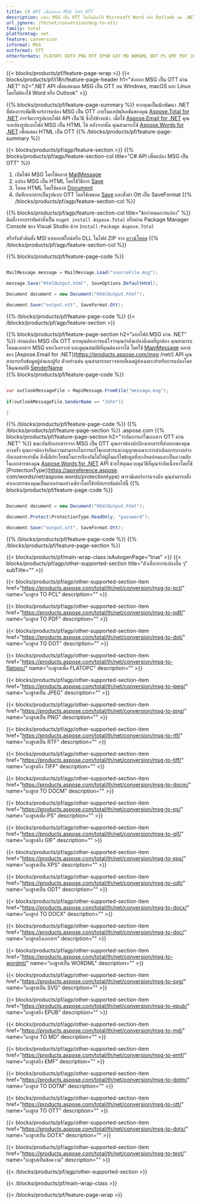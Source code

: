 ```yaml
---
title: C# API เพื่อส่งออก MSG ไปยัง OTT
description: แปลง MSG เป็น OTT โดยไม่ต้องใช้ Microsoft Word หรือ Outlook บน .NET
url_ignore: /th/net/conversion/msg-to-ott/
family: total
platformtag: net
feature: conversion
informat: MSG
outformat: OTT
otherformats: FLATOPC DOTX PNG RTF EPUB GIF MD WORDML ODT PS EMF PDF JPEG DOCM DOT DOCX SVG DOC PCL OTT DOTM TEXT XPS TIFF
---
```

{{< blocks/products/pf/feature-page-wrap >}}
{{< blocks/products/pf/i18n/feature-page-header h1="ส่งออก MSG เป็น OTT ผ่าน .NET" h2=".NET API เพื่อแสดงผล MSG เป็น OTT บน Windows, macOS และ Linux โดยไม่ต้องใช้ Word หรือ Outlook" >}}

{{% blocks/products/pf/feature-page-summary %}}
หากคุณเป็นนักพัฒนา .NET ที่ต้องการเพิ่มฟีเจอร์การแปลง MSG เป็น OTT ภายในแอปพลิเคชันของคุณ [Aspose.Total for .NET](https://products.aspose.com/total/net/) การจัดการรูปแบบไฟล์ API เป็นวิธี ซึ่งไปข้างหน้า. เมื่อใช้ [Aspose.Email for .NET](https://products.aspose.com/email/net/) คุณจะแปลงรูปแบบไฟล์ MSG เป็น HTML ได้ หลังจากนั้น คุณสามารถใช้ [Aspose.Words for .NET](https://products.aspose.com/words/net/) เพื่อแสดง HTML เป็น OTT
{{% /blocks/products/pf/feature-page-summary  %}}

{{< blocks/products/pf/agp/feature-section >}}
{{% blocks/products/pf/agp/feature-section-col title="C# API เพื่อแปลง MSG เป็น OTT" %}}
1. เปิดไฟล์ MSG โดยใช้คลาส [MailMessage](https://reference.aspose.com/msg/net/aspose.msg/mailmessage)
2. แปลง MSG เป็น HTML โดยใช้วิธีการ [Save](https://reference.aspose.com/msg/net/aspose.msg.mailmessage/save/methods/3)
3. โหลด HTML โดยใช้คลาส [Document](https://reference.aspose.com/words/net/aspose.words/document)
4. บันทึกเอกสารเป็นรูปแบบ OTT โดยใช้เมธอด [Save](https://reference.aspose.com/words/net/aspose.words.document/save/methods/4) และตั้งค่า Ott เป็น SaveFormat
{{% /blocks/products/pf/agp/feature-section-col %}}

{{% blocks/products/pf/agp/feature-section-col title="ข้อกำหนดการแปลง" %}}
ติดตั้งจากบรรทัดคำสั่งเป็น ```nuget install Aspose.Total``` หรือผ่าน Package Manager Console ของ Visual Studio ด้วย ```Install-Package Aspose.Total```

หรือรับตัวติดตั้ง MSI แบบออฟไลน์หรือ DLL ในไฟล์ ZIP จาก [ดาวน์โหลด](https://downloads.aspose.com/total/net)
{{% /blocks/products/pf/agp/feature-section-col %}}

{{% blocks/products/pf/feature-page-code %}}

```cs

MailMessage message = MailMessage.Load("sourceFile.msg");
 
message.Save("HtmlOutput.html", SaveOptions.DefaultHtml);

Document document = new Document("HtmlOutput.html");

document.Save("output.ott", SaveFormat.Ott); 
```

{{% /blocks/products/pf/feature-page-code %}}
{{< /blocks/products/pf/agp/feature-section >}}

{{% blocks/products/pf/feature-page-section  h2="แยกไฟล์ MSG ผ่าน .NET" %}}
ก่อนแปลง MSG เป็น OTT หากคุณต้องการแน่ใจว่าคุณกำลังแปลงอีเมลที่ถูกต้อง คุณสามารถโหลดเอกสาร MSG แยกวิเคราะห์ และดูคุณสมบัติที่คุณต้องการได้ โดยใช้ [MapiMessage](https://reference.aspose.com/msg/net/aspose.msg.mapi/mapimessage) คลาสของ [Aspose.Email for .NET](https://products.aspose.com/msg /net/) API คุณสามารถรับข้อมูลผู้ส่งและผู้รับ ตัวอย่างเช่น คุณสามารถตรวจสอบอีเมลผู้ส่งเฉพาะสำหรับการแปลงโดยใช้คุณสมบัติ [SenderName](https://reference.aspose.com/msg/net/aspose.msg.mapi/mapimessage/properties/sendername)  
{{% blocks/products/pf/feature-page-code %}}

```cs

var outlookMessageFile = MapiMessage.FromFile("message.msg");
 
if(outlookMessageFile.SenderName == "John"){
    
}
```

{{% /blocks/products/pf/feature-page-code  %}}
{{% /blocks/products/pf/feature-page-section %}}
.aspose.com
{{% blocks/products/pf/feature-page-section  h2="จำกัดการแก้ไขเอกสาร OTT ผ่าน .NET" %}}
ขณะบันทึกเอกสารจาก MSG เป็น OTT คุณอาจต้องปกป้องเอกสารที่ส่งออกของคุณ บางครั้ง คุณอาจต้องจำกัดความสามารถในการแก้ไขเอกสารและอนุญาตเฉพาะการดำเนินการบางอย่างกับเอกสารเท่านั้น สิ่งนี้มีประโยชน์ในการป้องกันไม่ให้ผู้อื่นแก้ไขข้อมูลที่ละเอียดอ่อนและเป็นความลับในเอกสารของคุณ [Aspose.Words for .NET](https://products.aspose.com/words/net/) API ช่วยให้คุณควบคุมวิธีที่คุณจำกัดเนื้อหาโดยใช้ [ProtectionType](https://apireference.aspose. com/words/net/aspose.words/protectiontype) พารามิเตอร์การแจงนับ คุณสามารถตั้งค่าเอกสารของคุณเป็นแบบอ่านอย่างเดียวโดยใช้รหัสบรรทัดต่อไปนี้ 
{{% blocks/products/pf/feature-page-code %}}

```cs

Document document = new Document("HtmlOutput.html");

document.Protect(ProtectionType.ReadOnly, "password");

document.Save("output.ott", SaveFormat.Ott);  
```

{{% /blocks/products/pf/feature-page-code  %}}
{{% /blocks/products/pf/feature-page-section %}}

{{< blocks/products/pf/main-wrap-class isAutogenPage="true" >}}
{{< blocks/products/pf/agp/other-supported-section title="ตัวเลือกการแปลงอื่น ๆ" subTitle="" >}}

{{< blocks/products/pf/agp/other-supported-section-item href="https://products.aspose.com/total/th/net/conversion/msg-to-pcl/" name="ผงชูรส TO PCL" description="" >}}

{{< blocks/products/pf/agp/other-supported-section-item href="https://products.aspose.com/total/th/net/conversion/msg-to-pdf/" name="ผงชูรส TO PDF" description="" >}}

{{< blocks/products/pf/agp/other-supported-section-item href="https://products.aspose.com/total/th/net/conversion/msg-to-dot/" name="ผงชูรส TO DOT" description="" >}}

{{< blocks/products/pf/agp/other-supported-section-item href="https://products.aspose.com/total/th/net/conversion/msg-to-flatopc/" name="ผงชูรสเพื่อ FLATOPC" description="" >}}

{{< blocks/products/pf/agp/other-supported-section-item href="https://products.aspose.com/total/th/net/conversion/msg-to-jpeg/" name="ผงชูรสเป็น JPEG" description="" >}}

{{< blocks/products/pf/agp/other-supported-section-item href="https://products.aspose.com/total/th/net/conversion/msg-to-png/" name="ผงชูรสเป็น PNG" description="" >}}

{{< blocks/products/pf/agp/other-supported-section-item href="https://products.aspose.com/total/th/net/conversion/msg-to-rtf/" name="ผงชูรสเป็น RTF" description="" >}}

{{< blocks/products/pf/agp/other-supported-section-item href="https://products.aspose.com/total/th/net/conversion/msg-to-tiff/" name="ผงชูรสถึง TIFF" description="" >}}

{{< blocks/products/pf/agp/other-supported-section-item href="https://products.aspose.com/total/th/net/conversion/msg-to-docm/" name="ผงชูรส TO DOCM" description="" >}}

{{< blocks/products/pf/agp/other-supported-section-item href="https://products.aspose.com/total/th/net/conversion/msg-to-ps/" name="ผงชูรสเพื่อ PS" description="" >}}

{{< blocks/products/pf/agp/other-supported-section-item href="https://products.aspose.com/total/th/net/conversion/msg-to-gif/" name="ผงชูรสถึง GIF" description="" >}}

{{< blocks/products/pf/agp/other-supported-section-item href="https://products.aspose.com/total/th/net/conversion/msg-to-xps/" name="ผงชูรสเป็น XPS" description="" >}}

{{< blocks/products/pf/agp/other-supported-section-item href="https://products.aspose.com/total/th/net/conversion/msg-to-odt/" name="ผงชูรสเป็น ODT" description="" >}}

{{< blocks/products/pf/agp/other-supported-section-item href="https://products.aspose.com/total/th/net/conversion/msg-to-docx/" name="ผงชูรส TO DOCX" description="" >}}

{{< blocks/products/pf/agp/other-supported-section-item href="https://products.aspose.com/total/th/net/conversion/msg-to-doc/" name="ผงชูรสถึงเอกสาร" description="" >}}

{{< blocks/products/pf/agp/other-supported-section-item href="https://products.aspose.com/total/th/net/conversion/msg-to-wordml/" name="ผงชูรสเป็น WORDML" description="" >}}

{{< blocks/products/pf/agp/other-supported-section-item href="https://products.aspose.com/total/th/net/conversion/msg-to-svg/" name="ผงชูรสเป็น SVG" description="" >}}

{{< blocks/products/pf/agp/other-supported-section-item href="https://products.aspose.com/total/th/net/conversion/msg-to-epub/" name="ผงชูรสถึง EPUB" description="" >}}

{{< blocks/products/pf/agp/other-supported-section-item href="https://products.aspose.com/total/th/net/conversion/msg-to-md/" name="ผงชูรส TO MD" description="" >}}

{{< blocks/products/pf/agp/other-supported-section-item href="https://products.aspose.com/total/th/net/conversion/msg-to-emf/" name="ผงชูรสถึง EMF" description="" >}}

{{< blocks/products/pf/agp/other-supported-section-item href="https://products.aspose.com/total/th/net/conversion/msg-to-dotm/" name="ผงชูรส TO DOTM" description="" >}}

{{< blocks/products/pf/agp/other-supported-section-item href="https://products.aspose.com/total/th/net/conversion/msg-to-ott/" name="ผงชูรส TO OTT" description="" >}}

{{< blocks/products/pf/agp/other-supported-section-item href="https://products.aspose.com/total/th/net/conversion/msg-to-dotx/" name="ผงชูรสเป็น DOTX" description="" >}}

{{< blocks/products/pf/agp/other-supported-section-item href="https://products.aspose.com/total/th/net/conversion/msg-to-text/" name="ผงชูรสเป็นข้อความ" description="" >}}



{{< /blocks/products/pf/agp/other-supported-section >}}

{{< /blocks/products/pf/main-wrap-class >}}

{{< /blocks/products/pf/feature-page-wrap >}}